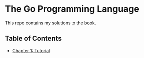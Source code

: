 # The Go Programming Language

This repo contains my solutions to the [book](https://www.gopl.io/). 

## Table of Contents

- [Chapter 1: Tutorial](/Ch1/)